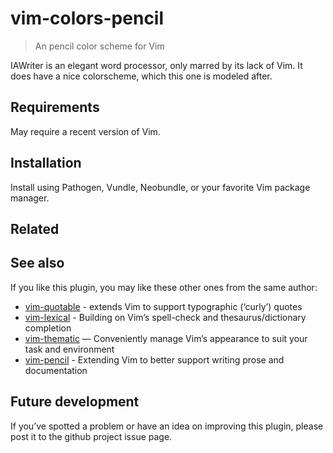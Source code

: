 # vim-colors-pencil

> An pencil color scheme for Vim

IAWriter is an elegant word processor, only marred by its lack of Vim. It
does have a nice colorscheme, which this one is modeled after.

## Requirements

May require a recent version of Vim.

## Installation

Install using Pathogen, Vundle, Neobundle, or your favorite Vim package
manager.

## Related

## See also

If you like this plugin, you may like these other ones from the same author:

* [vim-quotable](http://github.com/reedes/vim-quotable) - extends Vim to support typographic (‘curly’) quotes
* [vim-lexical](http://github.com/reedes/vim-lexical) - Building on Vim’s spell-check and thesaurus/dictionary completion
* [vim-thematic](http://github.com/reedes/vim-thematic) — Conveniently manage Vim’s appearance to suit your task and environment 
* [vim-pencil](http://github.com/reedes/vim-pencil) - Extending Vim to better support writing prose and documentation

## Future development

If you’ve spotted a problem or have an idea on improving this plugin,
please post it to the github project issue page.

<!-- vim: set tw=74 :-->

